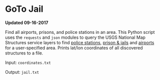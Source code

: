 # GoTo Jail
**Updated 09-16-2017**

Find all airports, prisons, and police stations in an area. This Python script uses the `requests` and `json` modules to query the USGS National Map Structures service layers to find [police stations](https://services.nationalmap.gov/arcgis/rest/services/structures/MapServer/9/query), [prison & jails](https://services.nationalmap.gov/arcgis/rest/services/structures/MapServer/11/query) and [airports](https://services.nationalmap.gov/arcgis/rest/services/transportation/MapServer/34/query) for a user-specified area. Prints lat/lon coordinates of all discovered structures to a file.

Input: `coordinates.txt`

Output: `jail.txt`
